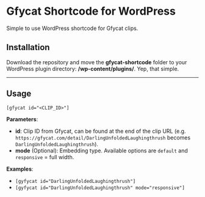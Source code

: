 # Gfycat Shortcode for WordPress
Simple to use WordPress shortcode for Gfycat clips.

## Installation
Download the repository and move the **gfycat-shortcode** folder to your WordPress plugin directory: __/wp-content/plugins/__. 
Yep, that simple.

****
## Usage
`[gfycat id="<CLIP_ID>"]`

**Parameters**:  
* __id__: Clip ID from Gfycat, can be found at the end of the clip URL (e.g. `https://gfycat.com/detail/DarlingUnfoldedLaughingthrush` becomes `DarlingUnfoldedLaughingthrush`).
* __mode__ (Optional): Embedding type. Available options are `default` and `responsive` = full width.

**Examples**:  
* `[gyfycat id="DarlingUnfoldedLaughingthrush"]`
* `[gyfycat id="DarlingUnfoldedLaughingthrush" mode="responsive"]`
